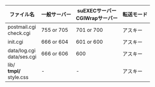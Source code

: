| ファイル名                     | 一般サーバー | suEXECサーバー<br>CGIWrapサーバー | 転送モード | 
| ------------------------------ | ------------ | --------------------------------- | ---------- | 
| postmail.cgi<br>check.cgi      | 755 or 705   | 701 or 700                        | アスキー   | 
| init.cgi                       | 666 or 604   | 601 or 600                        | アスキー   | 
| data/log.cgi<br>data/ses.cgi   | 666 or 606   | 600                               | アスキー   | 
| lib/**<br>tmpl/**<br>style.css | -            | -                                 | アスキー   | 